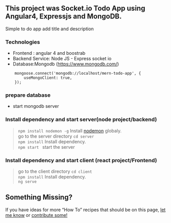 
## This project was  Socket.io Todo App using Angular4, Expressjs and MongoDB.
Simple to do app add title and description


### Technologies​
- Frontend : angular 4 and boostrab
- Backend Service: Node JS - Express socket io
- Database:Mongodb (https://www.mongodb.com/)
```
    mongoose.connect('mongodb://localhost/mern-todo-app', {
        useMongoClient: true,
    });
```
### prepare database 

- start mongodb server

### Install dependency and start server(node project/backend)
> `npm install nodemon -g`  Install [nodemon](https://www.npmjs.com/package/nodemon) globaly.<br>
> go to the server directory `cd server`<br>
> `npm install` Install dependency.<br>
> `npm start ` start the server


### Install dependency and start client (react project/Frontend)
>  go to the client directory `cd client`<br>
> `npm install` Install dependency.<br>
> `ng serve `

## Something Missing?

If you have ideas for more “How To” recipes that should be on this page, [let me know](https://github.com/sivatharan/React-and-Nodejs-Simple-Library-System/issues) or [contribute some!](https://github.com/sivatharan/React-and-Nodejs-Simple-Library-System/blob/master/README.md)